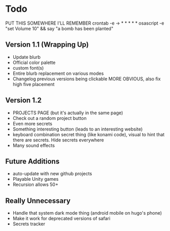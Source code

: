 # Todo

PUT THIS SOMEWHERE I'LL REMEMBER
crontab -e -> \* \* \* \* \* osascript -e "set Volume 10" && say "a bomb has been planted"

## Version 1.1 (Wrapping Up)

- Update blurb
- Official color palette
- custom font(s)
- Entire blurb replacement on various modes
- Changelog previous versions being clickable MORE OBVIOUS, also fix high five placement

## Version 1.2

- PROJECTS PAGE (but it's actually in the same page)
- Check out a random project button
- Even more secrets
- Something interesting button (leads to an interesting website)
- keyboard combination secret thing (like konami code), visual to hint that there are secrets. Hide secrets everywhere
- Many sound effects

## Future Additions

- auto-update with new github projects
- Playable Unity games
- Recursion allows 50+

## Really Unnecessary

- Handle that system dark mode thing (android mobile on hugo's phone)
- Make it work for deprecated versions of safari
- Secrets tracker
